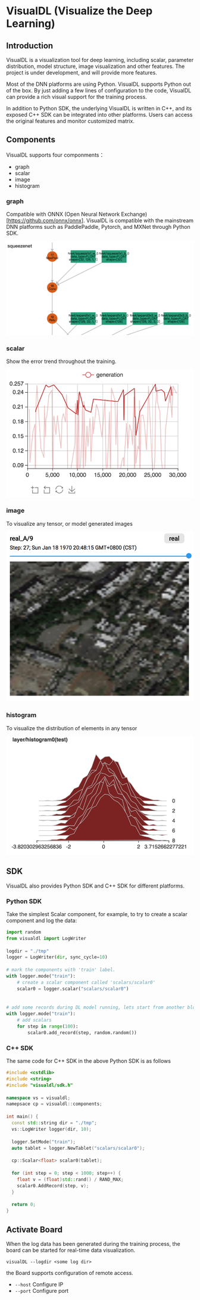 # VisualDL (Visualize the Deep Learning)

## Introduction

VisualDL is a visualization tool for deep learning, including scalar, parameter distribution, model structure, image visualization and other features.
The project is under development, and will provide more features.

Most of the DNN platforms are using Python. VisualDL supports Python out of the box.
By just adding a few lines of configuration to the code, VisualDL can provide a rich visual support for the training process.

In addition to Python SDK, the underlying VisualDL is written in C++, and its exposed C++ SDK can be integrated into other platforms.
Users can access the original features and monitor customized matrix. 

## Components
VisualDL supports four componments：

- graph
- scalar
- image
- histogram

### graph
Compatible with ONNX (Open Neural Network Exchange) [https://github.com/onnx/onnx]. VisualDL is compatible with the mainstream DNN platforms such as PaddlePaddle, Pytorch, and MXNet through Python SDK.

<p align="center">
<img src="./images/introduction_graph.png"/>
</p>

### scalar
Show the error trend throughout the training. 

<p align="center">
<img src="./images/introduction_scalar.png"/>
</p>

### image
To visualize any tensor, or model generated images

<p align="center">
<img src="./images/introduction_image.png"/>
</p>

### histogram
To visualize the distribution of elements in any tensor

<p align="center">
<img src="./images/introduction_histogram.png"/>
</p>

## SDK
VisualDL also provides Python SDK and C++ SDK for different platforms.

### Python SDK
Take the simplest Scalar component, for example, to try to create a scalar component and log the data:

```python
import random
from visualdl import LogWriter

logdir = "./tmp"
logger = LogWriter(dir, sync_cycle=10)

# mark the components with 'train' label.
with logger.mode("train"):
    # create a scalar component called 'scalars/scalar0'
    scalar0 = logger.scalar("scalars/scalar0")
    

# add some records during DL model running, lets start from another block.
with logger.mode("train"):
    # add scalars
    for step in range(100):
        scalar0.add_record(step, random.random())
```

### C++ SDK
The same code for C++ SDK in the above Python SDK is as follows
```c++
#include <cstdlib>
#include <string>
#include "visualdl/sdk.h"

namespace vs = visualdl;
namepsace cp = visualdl::components;

int main() {
  const std::string dir = "./tmp";
  vs::LogWriter logger(dir, 10);
  
  logger.SetMode("train");
  auto tablet = logger.NewTablet("scalars/scalar0");
  
  cp::Scalar<float> scalar0(tablet);
  
  for (int step = 0; step < 1000; step++) {
    float v = (float)std::rand() / RAND_MAX;
    scalar0.AddRecord(step, v);
  }

  return 0;
}
```
## Activate Board
When the log data has been generated during the training process, the board can be started for real-time data visualization.

```
visualDL --logdir <some log dir>
```

the Board supports configuration of remote access.

- `--host` Configure IP
- `--port` Configure port
